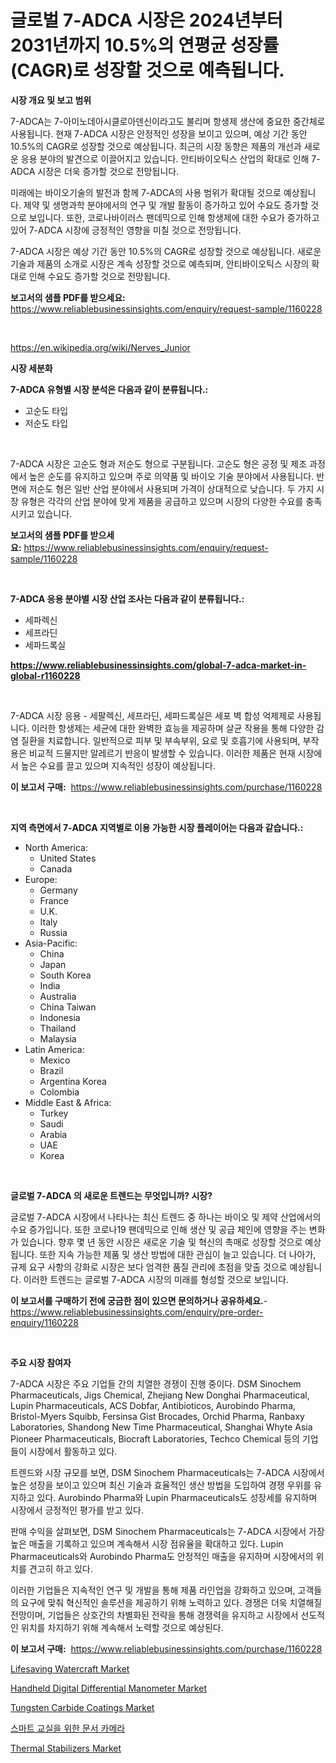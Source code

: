 <p><h1>글로벌 7-ADCA 시장은 2024년부터 2031년까지 10.5%의 연평균 성장률(CAGR)로 성장할 것으로 예측됩니다.</h1></p><p><strong>시장 개요 및 보고 범위</strong></p>
<p><p>7-ADCA는 7-아미노데아시클로아덴신이라고도 불리며 항생제 생산에 중요한 중간체로 사용됩니다. 현재 7-ADCA 시장은 안정적인 성장을 보이고 있으며, 예상 기간 동안 10.5%의 CAGR로 성장할 것으로 예상됩니다. 최근의 시장 동향은 제품의 개선과 새로운 응용 분야의 발견으로 이끌어지고 있습니다. 안티바이오틱스 산업의 확대로 인해 7-ADCA 시장은 더욱 증가할 것으로 전망됩니다.</p><p>미래에는 바이오기술의 발전과 함께 7-ADCA의 사용 범위가 확대될 것으로 예상됩니다. 제약 및 생명과학 분야에서의 연구 및 개발 활동이 증가하고 있어 수요도 증가할 것으로 보입니다. 또한, 코로나바이러스 팬데믹으로 인해 항생제에 대한 수요가 증가하고 있어 7-ADCA 시장에 긍정적인 영향을 미칠 것으로 전망됩니다.</p><p>7-ADCA 시장은 예상 기간 동안 10.5%의 CAGR로 성장할 것으로 예상됩니다. 새로운 기술과 제품의 소개로 시장은 계속 성장할 것으로 예측되며, 안티바이오틱스 시장의 확대로 인해 수요도 증가할 것으로 전망됩니다.</p></p>
<p><strong>보고서의 샘플 PDF를 받으세요:</strong> <a href="https://www.reliablebusinessinsights.com/enquiry/request-sample/1160228">https://www.reliablebusinessinsights.com/enquiry/request-sample/1160228</a></p>
<p>&nbsp;</p>
<p><a href="https://en.wikipedia.org/wiki/Nerves_Junior">https://en.wikipedia.org/wiki/Nerves_Junior</a></p>
<p><strong>시장 세분화</strong></p>
<p><strong>7-ADCA 유형별 시장 분석은 다음과 같이 분류됩니다.:</strong></p>
<p><ul><li>고순도 타입</li><li>저순도 타입</li></ul></p>
<p>&nbsp;</p>
<p><p>7-ADCA 시장은 고순도 형과 저순도 형으로 구분됩니다. 고순도 형은 공정 및 제조 과정에서 높은 순도를 유지하고 있으며 주로 의약품 및 바이오 기술 분야에서 사용됩니다. 반면에 저순도 형은 일반 산업 분야에서 사용되며 가격이 상대적으로 낮습니다. 두 가지 시장 유형은 각각의 산업 분야에 맞게 제품을 공급하고 있으며 시장의 다양한 수요를 충족시키고 있습니다.</p></p>
<p><strong>보고서의 샘플 PDF를 받으세요:</strong>&nbsp;<a href="https://www.reliablebusinessinsights.com/enquiry/request-sample/1160228">https://www.reliablebusinessinsights.com/enquiry/request-sample/1160228</a></p>
<p>&nbsp;</p>
<p><strong> 7-ADCA 응용 분야별 시장 산업 조사는 다음과 같이 분류됩니다.:</strong></p>
<p><ul><li>세파렉신</li><li>세프라딘</li><li>세파드록실</li></ul></p>
<p><strong><a href="https://www.reliablebusinessinsights.com/global-7-adca-market-in-global-r1160228">https://www.reliablebusinessinsights.com/global-7-adca-market-in-global-r1160228</a></strong></p>
<p>&nbsp;</p>
<p><p>7-ADCA 시장 응용 - 세팔렉신, 세프라딘, 세파드록실은 세포 벽 합성 억제제로 사용됩니다. 이러한 항생제는 세균에 대한 완벽한 효능을 제공하며 살균 작용을 통해 다양한 감염 질환을 치료합니다. 일반적으로 피부 및 부속부위, 요로 및 호흡기에 사용되며, 부작용은 비교적 드물지만 알레르기 반응이 발생할 수 있습니다. 이러한 제품은 현재 시장에서 높은 수요를 끌고 있으며 지속적인 성장이 예상됩니다.</p></p>
<p><strong>이 보고서 구매:</strong>&nbsp; <a href="https://www.reliablebusinessinsights.com/purchase/1160228">https://www.reliablebusinessinsights.com/purchase/1160228</a></p>
<p>&nbsp;</p>
<p><strong>지역 측면에서 7-ADCA 지역별로 이용 가능한 시장 플레이어는 다음과 같습니다.:</strong></p>
<p><ul>
    <li>
        North America:
        <ul>
            <li>United States</li>
            <li>Canada</li>
        </ul>
    </li>
    <li>
        Europe:
        <ul>
            <li>Germany</li>
            <li>France</li>
            <li>U.K.</li>
            <li>Italy</li>
            <li>Russia</li>
        </ul>
    </li>
    <li>
        Asia-Pacific:
        <ul>
            <li>China</li>
            <li>Japan</li>
            <li>South Korea</li>
            <li>India</li>
            <li>Australia</li>
            <li>China Taiwan</li>
            <li>Indonesia</li>
            <li>Thailand</li>
            <li>Malaysia</li>
        </ul>
    </li>
    <li>
        Latin America:
        <ul>
            <li>Mexico</li>
            <li>Brazil</li>
            <li>Argentina Korea</li>
            <li>Colombia</li>
        </ul>
    </li>
    <li>
        Middle East & Africa:
        <ul>
            <li>Turkey</li>
            <li>Saudi</li>
            <li>Arabia</li>
            <li>UAE</li>
            <li>Korea</li>
        </ul>
    </li>
    </ul></p>
<p>&nbsp;</p>
<p><strong>글로벌 7-ADCA 의 새로운 트렌드는 무엇입니까? 시장?</strong></p>
<p><p>글로벌 7-ADCA 시장에서 나타나는 최신 트렌드 중 하나는 바이오 및 제약 산업에서의 수요 증가입니다. 또한 코로나19 팬데믹으로 인해 생산 및 공급 체인에 영향을 주는 변화가 있습니다. 향후 몇 년 동안 시장은 새로운 기술 및 혁신의 촉매로 성장할 것으로 예상됩니다. 또한 지속 가능한 제품 및 생산 방법에 대한 관심이 늘고 있습니다. 더 나아가, 규제 요구 사항의 강화로 시장은 보다 엄격한 품질 관리에 초점을 맞출 것으로 예상됩니다. 이러한 트렌드는 글로벌 7-ADCA 시장의 미래를 형성할 것으로 보입니다.</p></p>
<p><strong>이 보고서를 구매하기 전에 궁금한 점이 있으면 문의하거나 공유하세요.</strong>- <a href="https://www.reliablebusinessinsights.com/enquiry/pre-order-enquiry/1160228">https://www.reliablebusinessinsights.com/enquiry/pre-order-enquiry/1160228</a></p>
<p>&nbsp;</p>
<p><strong>주요 시장 참여자</strong></p>
<p><p>7-ADCA 시장은 주요 기업들 간의 치열한 경쟁이 진행 중이다. DSM Sinochem Pharmaceuticals, Jigs Chemical, Zhejiang New Donghai Pharmaceutical, Lupin Pharmaceuticals, ACS Dobfar, Antibioticos, Aurobindo Pharma, Bristol-Myers Squibb, Fersinsa Gist Brocades, Orchid Pharma, Ranbaxy Laboratories, Shandong New Time Pharmaceutical, Shanghai Whyte Asia Pioneer Pharmaceuticals, Biocraft Laboratories, Techco Chemical 등의 기업들이 시장에서 활동하고 있다. </p><p>트렌드와 시장 규모를 보면, DSM Sinochem Pharmaceuticals는 7-ADCA 시장에서 높은 성장을 보이고 있으며 최신 기술과 효율적인 생산 방법을 도입하여 경쟁 우위를 유지하고 있다. Aurobindo Pharma와 Lupin Pharmaceuticals도 성장세를 유지하며 시장에서 긍정적인 평가를 받고 있다.</p><p>판매 수익을 살펴보면, DSM Sinochem Pharmaceuticals는 7-ADCA 시장에서 가장 높은 매출을 기록하고 있으며 계속해서 시장 점유율을 확대하고 있다. Lupin Pharmaceuticals와 Aurobindo Pharma도 안정적인 매출을 유지하며 시장에서의 위치를 견고히 하고 있다.</p><p>이러한 기업들은 지속적인 연구 및 개발을 통해 제품 라인업을 강화하고 있으며, 고객들의 요구에 맞춰 혁신적인 솔루션을 제공하기 위해 노력하고 있다. 경쟁은 더욱 치열해질 전망이며, 기업들은 상호간의 차별화된 전략을 통해 경쟁력을 유지하고 시장에서 선도적인 위치를 차지하기 위해 계속해서 노력할 것으로 예상된다.</p></p>
<p><strong>이 보고서 구매:</strong>&nbsp;&nbsp;<a href="https://www.reliablebusinessinsights.com/purchase/1160228">https://www.reliablebusinessinsights.com/purchase/1160228</a></p>
<p><p><a href="https://issuu.com/reportprime-2/docs/lifesaving-watercraft-market-size-2030.pptx">Lifesaving Watercraft Market</a></p><p><a href="https://issuu.com/reportprime-2/docs/handheld-digital-differential-manometer-market-siz">Handheld Digital Differential Manometer Market</a></p><p><a href="https://github.com/syaifulanwaramsyori/Market-Research-Report-List-1/blob/main/tungsten-carbide-coatings-market.md">Tungsten Carbide Coatings Market</a></p><p><a href="https://medium.com/@emmettsaynford43546/2024%EB%85%84%EB%B6%80%ED%84%B0-2031%EB%85%84%EA%B9%8C%EC%A7%80%EC%9D%98-%EC%8A%A4%EB%A7%88%ED%8A%B8-%EA%B5%90%EC%8B%A4%EC%9D%84-%EC%9C%84%ED%95%9C-%EB%AC%B8%EC%84%9C-%EC%B9%B4%EB%A9%94%EB%9D%BC-%EC%8B%9C%EC%9E%A5-%EC%A0%90%EC%9C%A0%EC%9C%A8-%EB%B0%8F-%EA%B2%BD%EC%9F%81-%ED%99%98%EA%B2%BD%EC%97%90-%EB%8C%80%ED%95%9C-%ED%86%B5%EC%B0%B0%EB%A0%A5-9d6caa20c145">스마트 교실을 위한 문서 카메라</a></p><p><a href="https://github.com/vregtldg37/Market-Research-Report-List-1/blob/main/thermal-stabilizers-market.md">Thermal Stabilizers Market</a></p></p>